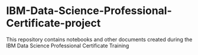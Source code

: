 # IBM-Data-Science-Professional-Certificate-project
This repository contains notebooks and other documents created during the IBM Data Science Professional Certificate Training 
